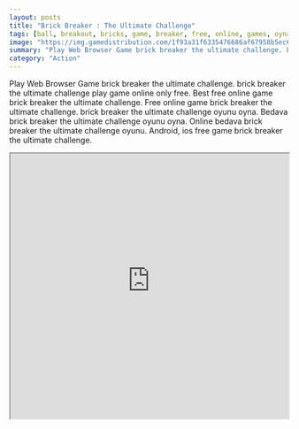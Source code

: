 ```yaml
---
layout: posts
title: "Brick Breaker : The Ultimate Challenge"
tags: [ball, breakout, bricks, game, breaker, free, online, games, oyna, game, free, games, play, play, games]
image: "https://img.gamedistribution.com/1f93a31f6335476686af67958b5ec619.jpg"
summary: "Play Web Browser Game brick breaker the ultimate challenge. brick breaker the ultimate challenge play game online only free. Best free online game brick breaker the ultimate challenge. Free online game brick breaker the ultimate challenge. brick breaker the ultimate challenge oyunu oyna. Bedava brick breaker the ultimate challenge oyunu oyna. Online bedava brick breaker the ultimate challenge oyunu. Android, ios free game brick breaker the ultimate challenge."
category: "Action"
---
```


Play Web Browser Game brick breaker the ultimate challenge. brick breaker the ultimate challenge play game online only free. Best free online game brick breaker the ultimate challenge. Free online game brick breaker the ultimate challenge. brick breaker the ultimate challenge oyunu oyna. Bedava brick breaker the ultimate challenge oyunu oyna. Online bedava brick breaker the ultimate challenge oyunu. Android, ios free game brick breaker the ultimate challenge.

<iframe width="100%" height="480px;" src="https://html5.gamedistribution.com/1f93a31f6335476686af67958b5ec619/"></iframe>